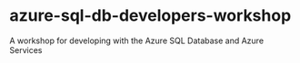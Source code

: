 # azure-sql-db-developers-workshop
A workshop for developing with the Azure SQL Database and Azure Services
